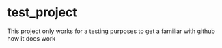# test_project
This project only works for a testing purposes to get a familiar with github how it does work
